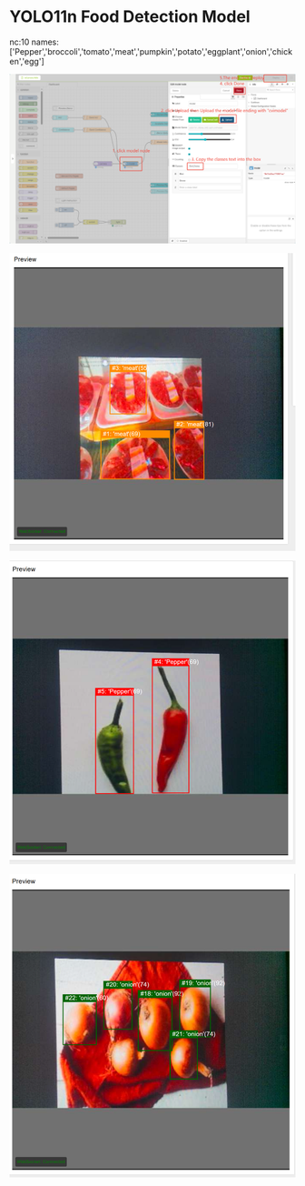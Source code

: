 # YOLO11n Food Detection Model

nc:10
names:['Pepper','broccoli','tomato','meat','pumpkin','potato','eggplant','onion','chicken','egg']

![alt text](../statics/image-3.png)

![alt text](./statics/image.png)

![alt text](./statics/image-1.png)

![alt text](./statics/image-2.png)